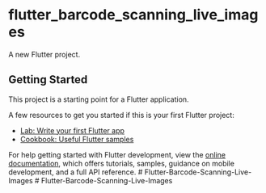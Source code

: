 # flutter_barcode_scanning_live_images

A new Flutter project.

## Getting Started

This project is a starting point for a Flutter application.

A few resources to get you started if this is your first Flutter project:

- [Lab: Write your first Flutter app](https://docs.flutter.dev/get-started/codelab)
- [Cookbook: Useful Flutter samples](https://docs.flutter.dev/cookbook)

For help getting started with Flutter development, view the
[online documentation](https://docs.flutter.dev/), which offers tutorials,
samples, guidance on mobile development, and a full API reference.
#   F l u t t e r - B a r c o d e - S c a n n i n g - L i v e - I m a g e s  
 #   F l u t t e r - B a r c o d e - S c a n n i n g - L i v e - I m a g e s  
 